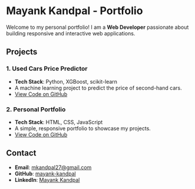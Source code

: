# Mayank Kandpal - Portfolio

Welcome to my personal portfolio! I am a **Web Developer** passionate about building responsive and interactive web applications.

## Projects

### 1. **Used Cars Price Predictor**
   - **Tech Stack**: Python, XGBoost, scikit-learn
   - A machine learning project to predict the price of second-hand cars.
   - [View Code on GitHub](https://github.com/mayank-kandpal/used-car-price-predictor)

### 2. **Personal Portfolio**
   - **Tech Stack**: HTML, CSS, JavaScript
   - A simple, responsive portfolio to showcase my projects.
   - [View Code on GitHub](https://github.com/mayank-kandpal/portfolio)

## Contact

- **Email**: mkandpal27@gmail.com
- **GitHub**: [mayank-kandpal](https://github.com/mayank-kandpal)
- **LinkedIn**: [Mayank Kandpal](https://www.linkedin.com/in/mayank-kandpal)


